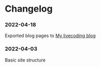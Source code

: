 # Changelog



### 2022-04-18

Exported blog pages to [My livecoding blog](https://www.michelepasin.org/words/index.html%3Ftag=algorithmiccomposition.html)

### 2022-04-03

Basic site structure
